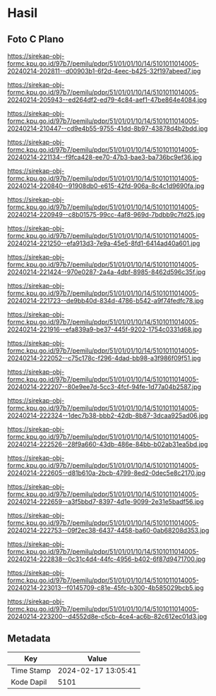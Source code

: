 # Hasil

## Foto C Plano

https://sirekap-obj-formc.kpu.go.id/97b7/pemilu/pdpr/51/01/01/10/14/5101011014005-20240214-202811--d00903b1-6f2d-4eec-b425-32f197abeed7.jpg

https://sirekap-obj-formc.kpu.go.id/97b7/pemilu/pdpr/51/01/01/10/14/5101011014005-20240214-205943--ed264df2-ed79-4c84-aef1-47be864e4084.jpg

https://sirekap-obj-formc.kpu.go.id/97b7/pemilu/pdpr/51/01/01/10/14/5101011014005-20240214-210447--cd9e4b55-9755-41dd-8b97-43878d4b2bdd.jpg

https://sirekap-obj-formc.kpu.go.id/97b7/pemilu/pdpr/51/01/01/10/14/5101011014005-20240214-221134--f9fca428-ee70-47b3-bae3-ba736bc9ef36.jpg

https://sirekap-obj-formc.kpu.go.id/97b7/pemilu/pdpr/51/01/01/10/14/5101011014005-20240214-220840--91908db0-e615-42fd-906a-8c4c1d9690fa.jpg

https://sirekap-obj-formc.kpu.go.id/97b7/pemilu/pdpr/51/01/01/10/14/5101011014005-20240214-220949--c8b01575-99cc-4af8-969d-7bdbb9c7fd25.jpg

https://sirekap-obj-formc.kpu.go.id/97b7/pemilu/pdpr/51/01/01/10/14/5101011014005-20240214-221250--efa913d3-7e9a-45e5-8fd1-6414ad40a601.jpg

https://sirekap-obj-formc.kpu.go.id/97b7/pemilu/pdpr/51/01/01/10/14/5101011014005-20240214-221424--970e0287-2a4a-4dbf-8985-8462d596c35f.jpg

https://sirekap-obj-formc.kpu.go.id/97b7/pemilu/pdpr/51/01/01/10/14/5101011014005-20240214-221723--de9bb40d-834d-4786-b542-a9f74fedfc78.jpg

https://sirekap-obj-formc.kpu.go.id/97b7/pemilu/pdpr/51/01/01/10/14/5101011014005-20240214-221916--efa839a9-be37-445f-9202-1754c0331d68.jpg

https://sirekap-obj-formc.kpu.go.id/97b7/pemilu/pdpr/51/01/01/10/14/5101011014005-20240214-222052--c75c178c-f296-4dad-bb98-a3f986f09f51.jpg

https://sirekap-obj-formc.kpu.go.id/97b7/pemilu/pdpr/51/01/01/10/14/5101011014005-20240214-222207--80e9ee7d-5cc3-4fcf-94fe-1d77a04b2587.jpg

https://sirekap-obj-formc.kpu.go.id/97b7/pemilu/pdpr/51/01/01/10/14/5101011014005-20240214-222324--1dec7b38-bbb2-42db-8b87-3dcaa925ad06.jpg

https://sirekap-obj-formc.kpu.go.id/97b7/pemilu/pdpr/51/01/01/10/14/5101011014005-20240214-222526--28f9a660-43db-486e-84bb-b02ab31ea5bd.jpg

https://sirekap-obj-formc.kpu.go.id/97b7/pemilu/pdpr/51/01/01/10/14/5101011014005-20240214-222605--d81b610a-2bcb-4799-8ed2-0dec5e8c2170.jpg

https://sirekap-obj-formc.kpu.go.id/97b7/pemilu/pdpr/51/01/01/10/14/5101011014005-20240214-222659--a3f5bbd7-8397-4d1e-9099-2e31e5badf56.jpg

https://sirekap-obj-formc.kpu.go.id/97b7/pemilu/pdpr/51/01/01/10/14/5101011014005-20240214-222753--09f2ec38-6437-4458-ba60-0ab68208d353.jpg

https://sirekap-obj-formc.kpu.go.id/97b7/pemilu/pdpr/51/01/01/10/14/5101011014005-20240214-222838--0c31c4d4-44fc-4956-b402-6f87d9471700.jpg

https://sirekap-obj-formc.kpu.go.id/97b7/pemilu/pdpr/51/01/01/10/14/5101011014005-20240214-223013--f0145709-c81e-45fc-b300-4b585029bcb5.jpg

https://sirekap-obj-formc.kpu.go.id/97b7/pemilu/pdpr/51/01/01/10/14/5101011014005-20240214-223200--d4552d8e-c5cb-4ce4-ac6b-82c612ec01d3.jpg


## Metadata

| Key        | Value               |
| ---------- | ------------------- |
| Time Stamp | 2024-02-17 13:05:41 |
| Kode Dapil | 5101                |



